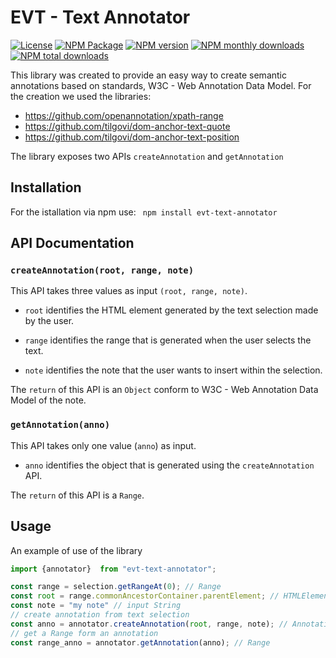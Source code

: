 EVT - Text Annotator
=================

[![License](https://img.shields.io/badge/license-MIT-blue.svg)](http://opensource.org/licenses/MIT)
[![NPM Package](https://img.shields.io/npm/v/evt-textAnnotator.svg)](https://www.npmjs.com/package/evt-text-annotator)
[![NPM version](https://img.shields.io/npm/v/evt-text-annotator.svg?style=flat)](https://www.npmjs.com/package/evt-text-annotator)
[![NPM monthly downloads](https://img.shields.io/npm/dm/evt-text-annotator.svg?style=flat)](https://npmjs.org/package/evt-text-annotator)
[![NPM total downloads](https://img.shields.io/npm/dt/evt-text-annotator.svg?style=flat)](https://npmjs.org/package/evt-text-annotator)

This library was created to provide an easy way to create semantic annotations based on standards, W3C - Web Annotation Data Model.
For the creation we used the libraries:

- https://github.com/openannotation/xpath-range
- https://github.com/tilgovi/dom-anchor-text-quote
- https://github.com/tilgovi/dom-anchor-text-position

The library exposes two APIs `createAnnotation` and `getAnnotation`

## Installation

For the istallation via npm use: ` npm install evt-text-annotator`

## API Documentation
### `createAnnotation(root, range, note)`

This API takes three values ​​as input `(root, range, note)`.
- `root` identifies the HTML element generated by the text selection made by the user.

- `range` identifies the range that is generated when the user selects the text.

- `note` identifies the note that the user wants to insert within the selection.

The `return` of this API is an `Object` conform to W3C - Web Annotation Data Model of the note.

### `getAnnotation(anno)`

This API takes only one value ​​(`anno`) as input.
- `anno` identifies the object that is generated using the `createAnnotation` API.

The `return` of this API is a `Range`.

## Usage

An example of use of the library
```js
import {annotator}  from "evt-text-annotator";

const range = selection.getRangeAt(0); // Range
const root = range.commonAncestorContainer.parentElement; // HTMLElement
const note = "my note" // input String
// create annotation from text selection
const anno = annotator.createAnnotation(root, range, note); // Annotation
// get a Range form an annotation 
const range_anno = annotator.getAnnotation(anno); // Range
```




